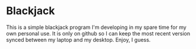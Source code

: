 # Blackjack
This is a simple blackjack program I'm developing in my spare time for my own personal use.
It is only on github so I can keep the most recent version synced between my laptop and my desktop.
Enjoy, I guess.